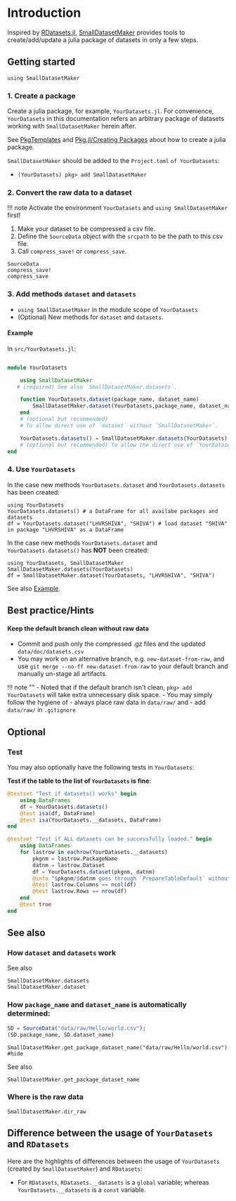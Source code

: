# Introduction

Inspired by [RDatasets.jl](https://github.com/JuliaStats/RDatasets.jl), [SmallDatasetMaker](https://github.com/okatsn/SmallDatasetMaker.jl) provides tools to create/add/update a julia package of datasets in only a few steps.


## Getting started

```@setup thispage
using SmallDatasetMaker
```

### 1. Create a package
Create a julia package, for example, `YourDatasets.jl`. For convenience, `YourDatasets` in this documentation refers an arbitrary package of datasets working with `SmallDatasetMaker` herein after.

See [PkgTemplates](https://github.com/JuliaCI/PkgTemplates.jl) and [Pkg.jl/Creating Packages](https://pkgdocs.julialang.org/v1/creating-packages/) about how to create a julia package.

`SmallDatasetMaker` should be added to the `Project.toml` `of YourDatasets`:
- `(YourDatasets) pkg> add SmallDatasetMaker`


### 2. Convert the raw data to a dataset

!!! note 
    Activate the environment `YourDatasets` and `using SmallDatasetMaker` first!

1. Make your dataset to be compressed a csv file.
2. Define the `SourceData` object with the `srcpath` to be the path to this csv file.
3. Call `compress_save!` or `compress_save`.

```@docs
SourceData
compress_save!
compress_save
```

### 3. Add methods `dataset` and `datasets`
- `using SmallDatasetMaker` in the module scope of `YourDatasets`
- (Optional) New methods for `dataset` and `datasets`.

#### Example

In `src/YourDatasets.jl`:

```julia

module YourDatasets

    using SmallDatasetMaker
   # (required) See also `SmallDatasetMaker.datasets`.

    function YourDatasets.dataset(package_name, dataset_name)
        SmallDatasetMaker.dataset(YourDatasets,package_name, dataset_name)
    end 
    # (optional but recommended) 
    # To allow direct use of `dataset` without `SmallDatasetMaker`.

    YourDatasets.datasets() = SmallDatasetMaker.datasets(YourDatasets) 
    # (optional but recommended) To allow the direct use of `YourDatasets.datasets()`
end

```

### 4. Use `YourDatasets`

In the case new methods `YourDatasets.dataset` and `YourDatasets.datasets` has been created:
```julia-repl
using YourDatasets
YourDatasets.datasets() # a DataFrame for all availabe packages and datasets
df = YourDatasets.dataset("LHVRSHIVA", "SHIVA") # load dataset "SHIVA" in package "LHVRSHIVA" as a DataFrame
```

In the case new methods `YourDatasets.dataset` and `YourDatasets.datasets()` has **NOT** been created:
```julia-repl
using YourDatasets, SmallDatasetMaker
SmallDatasetMaker.datasets(YourDatasets)
df = SmallDatasetMaker.dataset(YourDatasets, "LHVRSHIVA", "SHIVA")
```

See also [Example](@ref).

## Best practice/Hints

#### Keep the default branch clean without raw data
- Commit and push only the compressed .gz files and the updated `data/doc/datasets.csv`
- You may work on an alternative branch, e.g. `new-dataset-from-raw`, and use `git merge --no-ff new-dataset-from-raw` to your default branch and manually un-stage all artifacts.

!!! note ""
    - Noted that if the default branch isn't clean, `pkg> add YourDatasets` will take extra unnecessary disk space.
    - You may simply follow the hygiene of 
      - always place raw data in `data/raw/` and 
      - add `data/raw/` in `.gitignore`


## Optional
### Test
You may also optionally have the following tests in `YourDatasets`:

**Test if the table to the list of `YourDatasets` is fine**:
```julia
@testset "Test if datasets() works" begin
    using DataFrames
    df = YourDatasets.datasets()
    @test isa(df, DataFrame)
    @test isa(YourDatasets.__datasets, DataFrame)
end

```


```julia
@testset "Test if ALL datasets can be successfully loaded." begin
    using DataFrames
    for lastrow in eachrow(YourDatasets.__datasets)
        pkgnm = lastrow.PackageName
        datnm = lastrow.Dataset
        df = YourDatasets.dataset(pkgnm, datnm)
        @info "$pkgnm/$datnm goes through `PrepareTableDefault` without error."
        @test lastrow.Columns == ncol(df)
        @test lastrow.Rows == nrow(df)
    end
    @test true
end
```

## See also
### How `dataset` and `datasets` work

See also
```@docs
SmallDatasetMaker.datasets
SmallDatasetMaker.dataset
```

### How `package_name` and `dataset_name` is automatically determined:
```julia
SD = SourceData("data/raw/Hello/world.csv");
(SD.package_name, SD.dataset_name)
```
```@example thispage
SmallDatasetMaker.get_package_dataset_name("data/raw/Hello/world.csv") #hide
```


See also
```@docs
SmallDatasetMaker.get_package_dataset_name
```


### Where is the raw data
```@docs
SmallDatasetMaker.dir_raw
```

## Difference between the usage of `YourDatasets` and `RDatasets`
Here are the highlights of differences between the usage of `YourDatasets` (created by `SmallDatasetMaker`) and `RDatasets`:
- For `RDatasets`, `RDatasets.__datasets` is a `global` variable; whereas `YourDatasets.__datasets` is a `const` variable.